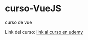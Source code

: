 # curso-VueJS
curso de vue

Link del curso:
[link al curso en udemy](https://www.udemy.com/course/vue-js-2-para-principiantes/)